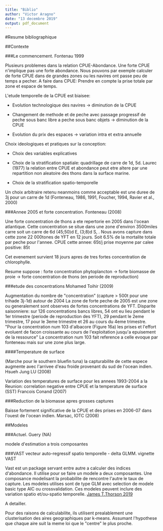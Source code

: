 ```yaml
---
title: "Biblio"
author: "Victor Aragno"
date: "13 decembre 2019"
output: pdf_document
---
```


#Resume bibliographique

##Contexte

###Le commencement. Fontenau 1999

Plusieurs problemes dans la relation CPUE-Abondance.
Une forte CPUE n'implique pas une forte abondance. Nous pouvons par exemple calculer de forte CPUE dans de grandes zones ou les navires ont passe peu de temps a pecher. A faire dans CPUE: Prendre en compte la prise totale par zone et espace de temps.

L'etude temporelle de la CPUE est biaisee:

- Evolution technologique des navires -> diminution de la CPUE

- Changement de methode et de peche avec passage progressif de peche sous banc libre a peche sous banc objets -> diminution de la CPUE

- Evolution du prix des espaces -> variation intra et extra annuelle

Choix ideologiques et pratiques sur la conception:

- Choix des variables explicatives 

- Choix de la stratification spatiale: quadrillage de carre de 1d, 5d. 
Laurec (1977) la relation entre CPUE et abondance peut etre altere par une repartition non aleatoire des thons dans la surface marine.

- Choix de la stratification spatio-temporelle

Un choix arbitraire retenu neanmoins comme acceptable est une duree de 3j pour un carre de 1d (Fonteneau, 1986, 1991, Foucher, 1994, Ravier et al., 2000)

###Annee 2005 et forte concentration. Fonteneau (2008)

Une forte concentration de thons a ete repertorie en 2005 dans l'ocean atlantique. Cette concentration se situe dans une zone d'environ 3500miles carre soit un carre de 6d (45;50)d E, (3;8)d S, . Nous avons capture dans cette zone 22 000tones de YFT en 12 jours. Soit 6.5% de la mortalite totale par peche pour l'annee. 
CPUE cette annee: 65t/j
prise moyenne par calee positive: 85t

Cet evenement survient 18 jours apres de tres fortes concentration de chlorophylle.

Resume suppose : forte concentration phytoplancton -> forte biomasse de proie -> forte concentration de thons (en periode de reproduction)

###etude des concentrations Mohamed Toihir (2009)

Augmentation du nombre de "concentration" (capture > 500t pour une trihade 3j-1d) autour de 2004 
La zone de forte peche de 2005 est une zone ou generalement sont observes de fortes concentrations de YFT. 
Disparite saisonniere: sur 126 concentrations bancs libres, 54 ont eu lieu pendant le 1er trimestre (periode de reproduction des YFT), 29 pendant le 2eme trimestre, 17 pour le 3eme trimestre et 26 au cours du 4eme trimestre.
"Pour la concentration num 103 d'albacore (Figure 16a) les prises et l'effort evoluent de facon croissante au cours de l'exploitation jusqu'a epuisement de la ressource" La concentration num 103 fait reference a celle evoque par fonteneau mais sur une zone plus large.

####Temperature de surface

(Marche pour le southern bluefin tuna) la capturabilite de cette espece augmente avec l'arrivee d'eau froide provenant du sud de l'ocean indien. Hsueh Jung LU (2008)

Variation des temperatures de surface pour les annees 1993-2004 a la Reunion: correlation negative entre CPUE et la temperature de surface (SST) Francois Conand (2007)

###Reduction de la biomasse apres grosses captures

Baisse fortement significative de la CPUE et des prises en 2006-07 dans l'ouest de l'ocean indien. Marsac, IOTC (2008)

##Modeles

###Actuel. Guery (NA)

modele d'estimation a trois composantes

###VAST vecteur auto-regressif spatio temporelle - delta GLMM. vignette VAST

Vast est un package servant entre autre a calculer des indices d'abondance. Il utilise pour se faire un modele a deux composantes. Une composance modelisant la probabilite de rencontre l'autre le taux de capture. Les modeles utilises sont de type GLM avec selection de modele basic type AIC ou crossvalidation. Ces modeles peuvent inclure des variation spatio et/ou-spatio temporelle. [James T.Thorson 2019](https://reader.elsevier.com/reader/sd/pii/S0165783618302820?token=76FFF5B826DDE56886047417091B0B2EF75184B35D3169E863CA15DB9CF018F70338FCDB6BCD7918128D0F6A8979B7BC)

A detailler.

Pour des raisons de calculabilite, ils utilisent prealablement une clusterisation des aires geographiques par k-means. Assumant l'hypothese que chaque aire suit la meme loi que le "centre" le plus proche. 

